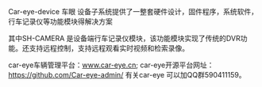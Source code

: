 ﻿Car-eye-device
车眼 设备子系统提供了一整套硬件设计，固件程序，系统软件，行车记录仪等功能模块得解决方案

其中SH-CAMERA 是设备端行车记录仪模块，该功能模块实现了传统的DVR功能。还支持远程控制，支持远程观看实时视频和检索录像。

car-eye车辆管理平台：www.car-eye.cn; car-eye开源平台网址：https://github.com/Car-eye-admin/ 有关car-eye 可以加QQ群590411159。
